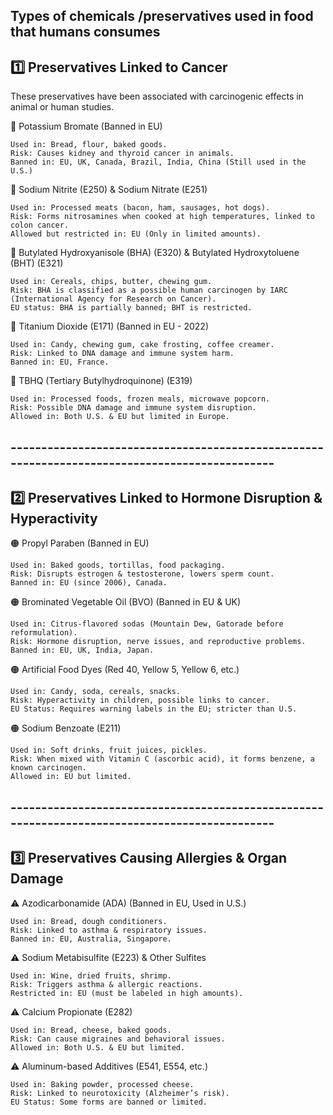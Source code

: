 ## Types of chemicals /preservatives used in food that humans consumes

## 1️⃣ Preservatives Linked to Cancer
These preservatives have been associated with carcinogenic effects in animal or human studies.

🔴 Potassium Bromate (Banned in EU)

    Used in: Bread, flour, baked goods.
    Risk: Causes kidney and thyroid cancer in animals.
    Banned in: EU, UK, Canada, Brazil, India, China (Still used in the U.S.)

🔴 Sodium Nitrite (E250) & Sodium Nitrate (E251)

    Used in: Processed meats (bacon, ham, sausages, hot dogs).
    Risk: Forms nitrosamines when cooked at high temperatures, linked to colon cancer.
    Allowed but restricted in: EU (Only in limited amounts).

🔴 Butylated Hydroxyanisole (BHA) (E320) & Butylated Hydroxytoluene (BHT) (E321)

    Used in: Cereals, chips, butter, chewing gum.
    Risk: BHA is classified as a possible human carcinogen by IARC (International Agency for Research on Cancer).
    EU status: BHA is partially banned; BHT is restricted.

🔴 Titanium Dioxide (E171) (Banned in EU - 2022)

    Used in: Candy, chewing gum, cake frosting, coffee creamer.
    Risk: Linked to DNA damage and immune system harm.
    Banned in: EU, France.

🔴 TBHQ (Tertiary Butylhydroquinone) (E319)

    Used in: Processed foods, frozen meals, microwave popcorn.
    Risk: Possible DNA damage and immune system disruption.
    Allowed in: Both U.S. & EU but limited in Europe.
    
    
## ----------------------------------------------------------------------------------------------
## 2️⃣ Preservatives Linked to Hormone Disruption & Hyperactivity

🟠 Propyl Paraben (Banned in EU)

    Used in: Baked goods, tortillas, food packaging.
    Risk: Disrupts estrogen & testosterone, lowers sperm count.
    Banned in: EU (since 2006), Canada.

🟠 Brominated Vegetable Oil (BVO) (Banned in EU & UK)

    Used in: Citrus-flavored sodas (Mountain Dew, Gatorade before reformulation).
    Risk: Hormone disruption, nerve issues, and reproductive problems.
    Banned in: EU, UK, India, Japan.

🟠 Artificial Food Dyes (Red 40, Yellow 5, Yellow 6, etc.)

    Used in: Candy, soda, cereals, snacks.
    Risk: Hyperactivity in children, possible links to cancer.
    EU Status: Requires warning labels in the EU; stricter than U.S.

🟠 Sodium Benzoate (E211)

    Used in: Soft drinks, fruit juices, pickles.
    Risk: When mixed with Vitamin C (ascorbic acid), it forms benzene, a known carcinogen.
    Allowed in: EU but limited.
    
## ----------------------------------------------------------------------------------------------

## 3️⃣ Preservatives Causing Allergies & Organ Damage

⚠️ Azodicarbonamide (ADA) (Banned in EU, Used in U.S.)

    Used in: Bread, dough conditioners.
    Risk: Linked to asthma & respiratory issues.
    Banned in: EU, Australia, Singapore.

⚠️ Sodium Metabisulfite (E223) & Other Sulfites

    Used in: Wine, dried fruits, shrimp.
    Risk: Triggers asthma & allergic reactions.
    Restricted in: EU (must be labeled in high amounts).

⚠️ Calcium Propionate (E282)

    Used in: Bread, cheese, baked goods.
    Risk: Can cause migraines and behavioral issues.
    Allowed in: Both U.S. & EU but limited.

⚠️ Aluminum-based Additives (E541, E554, etc.)

    Used in: Baking powder, processed cheese.
    Risk: Linked to neurotoxicity (Alzheimer’s risk).
    EU Status: Some forms are banned or limited.
